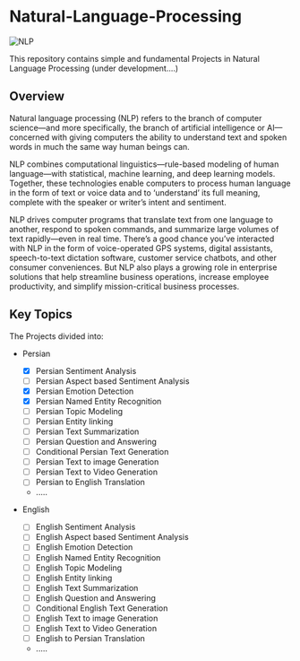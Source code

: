 # Natural-Language-Processing
![NLP](https://github.com/Aliarcher/Natural-Language-Processing/assets/53465519/aeb5b83b-2f7c-4588-9ec3-440906571bc0)


This repository contains simple and fundamental Projects in Natural Language Processing (under development....)
## Overview
Natural language processing (NLP) refers to the branch of computer science—and more specifically, the branch of artificial intelligence or AI—concerned with giving computers the ability to understand text and spoken words in much the same way human beings can.

NLP combines computational linguistics—rule-based modeling of human language—with statistical, machine learning, and deep learning models. Together, these technologies enable computers to process human language in the form of text or voice data and to ‘understand’ its full meaning, complete with the speaker or writer’s intent and sentiment.

NLP drives computer programs that translate text from one language to another, respond to spoken commands, and summarize large volumes of text rapidly—even in real time. There’s a good chance you’ve interacted with NLP in the form of voice-operated GPS systems, digital assistants, speech-to-text dictation software, customer service chatbots, and other consumer conveniences. But NLP also plays a growing role in enterprise solutions that help streamline business operations, increase employee productivity, and simplify mission-critical business processes.


## Key Topics
The Projects divided into:
* Persian
  - [x] Persian Sentiment Analysis 
  - [ ] Persian Aspect based Sentiment Analysis 
  - [x] Persian Emotion Detection 
  - [x] Persian Named Entity Recognition 
  - [ ] Persian Topic Modeling 
  - [ ] Persian Entity linking 
  - [ ] Persian Text Summarization 
  - [ ] Persian Question and Answering
  - [ ] Conditional Persian Text Generation 
  - [ ] Persian Text to image Generation 
  - [ ] Persian Text to Video Generation 
  - [ ] Persian to English Translation 
  * .....
  
* English
  - [ ] English Sentiment Analysis  
  - [ ] English Aspect based Sentiment Analysis  
  - [ ] English Emotion Detection  
  - [ ] English Named Entity Recognition 
  - [ ] English Topic Modeling  
  - [ ] English Entity linking 
  - [ ] English Text Summarization  
  - [ ] English Question and Answering  
  - [ ] Conditional English Text Generation 
  - [ ] English Text to image Generation  
  - [ ] English Text to Video Generation  
  - [ ] English to Persian Translation 
  * .....
    

